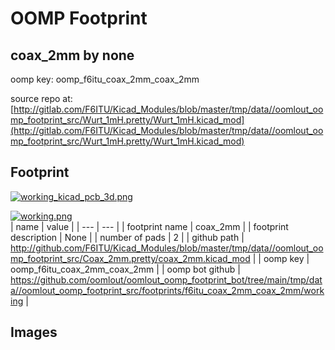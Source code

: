 # OOMP Footprint  
## coax_2mm  by none  
  
oomp key: oomp_f6itu_coax_2mm_coax_2mm  
  
source repo at: [http://gitlab.com/F6ITU/Kicad_Modules/blob/master/tmp/data//oomlout_oomp_footprint_src/Wurt_1mH.pretty/Wurt_1mH.kicad_mod](http://gitlab.com/F6ITU/Kicad_Modules/blob/master/tmp/data//oomlout_oomp_footprint_src/Wurt_1mH.pretty/Wurt_1mH.kicad_mod)  
## Footprint  
  
[![working_kicad_pcb_3d.png](working_kicad_pcb_3d_600.png)](working_kicad_pcb_3d.png)  
  
[![working.png](working_600.png)](working.png)  
| name | value | 
| --- | --- | 
| footprint name | coax_2mm | 
| footprint description | None | 
| number of pads | 2 | 
| github path | http://github.com/F6ITU/Kicad_Modules/blob/master/tmp/data//oomlout_oomp_footprint_src/Coax_2mm.pretty/coax_2mm.kicad_mod | 
| oomp key | oomp_f6itu_coax_2mm_coax_2mm | 
| oomp bot github | https://github.com/oomlout/oomlout_oomp_footprint_bot/tree/main/tmp/data//oomlout_oomp_footprint_src/footprints/f6itu_coax_2mm_coax_2mm/working | 
## Images  
